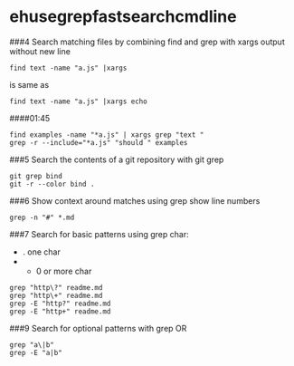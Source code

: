 # ehusegrepfastsearchcmdline
###4 Search matching files by combining find and grep with xargs
output without new line
```
find text -name "a.js" |xargs
```
is same as
```
find text -name "a.js" |xargs echo
```

####01:45
```
find examples -name "*a.js" | xargs grep "text "
grep -r --include="*a.js" "should " examples
```


###5 Search the contents of a git repository with git grep
```
git grep bind
git -r --color bind .
```

###6 Show context around matches using grep
show line numbers
```
grep -n "#" *.md
```

###7 Search for basic patterns using grep
char:
- . one char
- * 0 or more char

```
grep "http\?" readme.md
grep "http\+" readme.md
grep -E "http?" readme.md
grep -E "http+" readme.md
```


###9 Search for optional patterns with grep OR
```
grep "a\|b"
grep -E "a|b"
```
